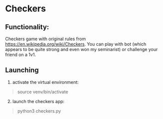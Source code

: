# Checkers

## Functionality:
Checkers game with original rules from https://en.wikipedia.org/wiki/Checkers.
You can play with bot (which appears to be quite strong and even won my seminarist) or challenge your friend on a 1v1.


## Launching
1. activate the virtual environment:
> source venv/bin/activate
2. launch the checkers app:
> python3 checkers.py